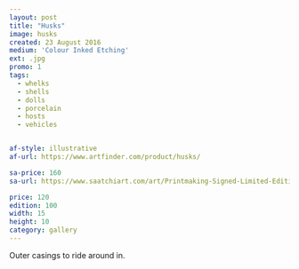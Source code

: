 ```yaml
---
layout: post
title: "Husks"
image: husks
created: 23 August 2016
medium: 'Colour Inked Etching'
ext: .jpg
promo: 1
tags:
  - whelks
  - shells
  - dolls
  - porcelain
  - hosts
  - vehicles


af-style: illustrative
af-url: https://www.artfinder.com/product/husks/

sa-price: 160
sa-url: https://www.saatchiart.com/art/Printmaking-Signed-Limited-Edition-1-of-100/19454/3149931/view

price: 120
edition: 100
width: 15
height: 10
category: gallery
---
```


Outer casings to ride around in.
